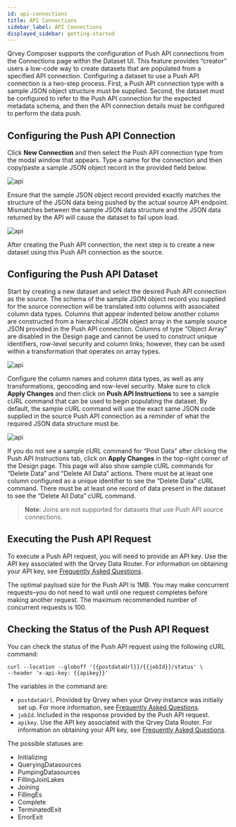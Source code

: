 ```yaml
---
id: api-connections
title: API Connections
sidebar_label: API Connections
displayed_sidebar: getting-started
---
```


<div style={{textAlign: "justify"}}>

Qrvey Composer supports the configuration of Push API connections from the Connections page within the Dataset UI.  This feature provides “creator” users a low-code way to create datasets that are populated from a specified API connection.  Configuring a dataset to use a Push API connection is a two-step process.  First, a Push API connection type with a sample JSON object structure must be supplied.  Second, the dataset must be configured to refer to the Push API connection for the expected metadata schema, and then the API connection details must be configured to perform the data push.

## Configuring the Push API Connection

Click **New Connection** and then select the Push API connection type from the modal window that appears.  Type a name for the connection and then copy/paste a sample JSON object record in the provided field below.

![api](https://s3.amazonaws.com/cdn.qrvey.com/documentation_assets/ui-docs/datasets/api-connections/api1.png#thumbnail)


Ensure that the sample JSON object record provided exactly matches the structure of the JSON data being pushed by the actual source API endpoint.  Mismatches between the sample JSON data structure and the JSON data returned by the API will cause the dataset to fail upon load.


![api](https://s3.amazonaws.com/cdn.qrvey.com/documentation_assets/ui-docs/datasets/api-connections/api2.png#thumbnail-40)

After creating the Push API connection, the next step is to create a new dataset using this Push API connection as the source.

## Configuring the Push API Dataset

Start by creating a new dataset and select the desired Push API connection as the source.  The schema of the sample JSON object record you supplied for the source connection will be translated into columns with associated column data types.  Columns that appear indented below another column are constructed from a hierarchical JSON object array in the sample source JSON provided in the Push API connection.  Columns of type “Object Array” are disabled in the Design page and cannot be used to construct unique identifiers, row-level security and column links; however, they can be used within a transformation that operates on array types.

![api](https://s3.amazonaws.com/cdn.qrvey.com/documentation_assets/ui-docs/datasets/api-connections/api3.png#thumbnail-60)

Configure the column names and column data types, as well as any transformations, geocoding and row-level security.  Make sure to click **Apply Changes** and then click on **Push API Instructions** to see a sample cURL command that can be used to begin populating the dataset.  By default, the sample cURL command will use the exact same JSON code supplied in the source Push API connection as a reminder of what the required JSON data structure must be.


![api](https://s3.amazonaws.com/cdn.qrvey.com/documentation_assets/ui-docs/datasets/api-connections/api4.png#thumbnail)

If you do not see a sample cURL command for “Post Data” after clicking the Push API Instructions tab, click on **Apply Changes** in the top-right corner of the Design page.  This page will also show sample cURL commands for “Delete Data” and “Delete All Data” actions.  There must be at least one column configured as a unique identifier to see the “Delete Data” cURL command.  There must be at least one record of data present in the dataset to see the “Delete All Data” cURL command.

> **Note**:  Joins are not supported for datasets that use Push API source connections.


## Executing the Push API Request
To execute a Push API request, you will need to provide an API key. Use the API key associated with the Qrvey Data Router. For information on obtaining your API key, see [Frequently Asked Questions](../../../getting-started/faqs.md#where-can-i-find-my-api-key).

The optimal payload size for the Push API is 1MB. You may make concurrent requests–you do not need to wait until one request completes before making another request. The maximum recommended number of concurrent requests is 100. 

## Checking the Status of the Push API Request
You can check the status of the Push API request using the following cURL command: 

```
curl --location --globoff '{{postdataUrl}}/{{jobId}}/status' \
--header 'x-api-key: {{apikey}}'
```

The variables in the command are:
* `postdataUrl`. Provided by Qrvey when your Qrvey instance was initially set up. For more information, see [Frequently Asked Questions](../../../getting-started/faqs.md#where-can-i-find-my-api-key).
* `jobId`. Included in the response provided by the Push API request. 
* `apikey`. Use the API key associated with the Qrvey Data Router. For information on obtaining your API key, see [Frequently Asked Questions](../../../getting-started/faqs.md#where-can-i-find-my-api-key).

The possible statuses are:
* Initializing
* QueryingDatasources
* PumpingDatasources
* FillingJoinLakes
* Joining
* FillingEs
* Complete
* TerminatedExit
* ErrorExit






</div>



